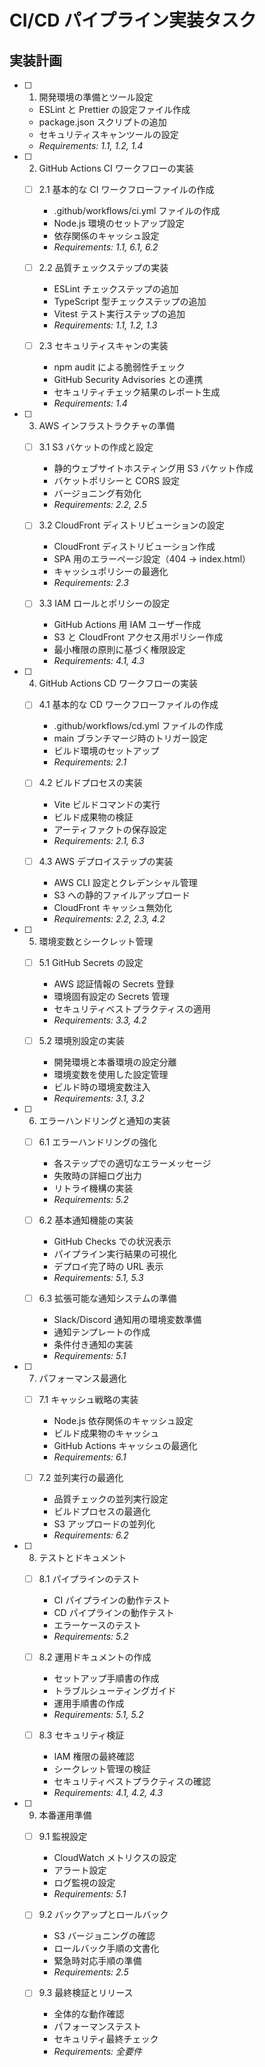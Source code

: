 # CI/CD パイプライン実装タスク

## 実装計画

- [ ] 1. 開発環境の準備とツール設定

  - ESLint と Prettier の設定ファイル作成
  - package.json スクリプトの追加
  - セキュリティスキャンツールの設定
  - _Requirements: 1.1, 1.2, 1.4_

- [ ] 2. GitHub Actions CI ワークフローの実装

  - [ ] 2.1 基本的な CI ワークフローファイルの作成

    - .github/workflows/ci.yml ファイルの作成
    - Node.js 環境のセットアップ設定
    - 依存関係のキャッシュ設定
    - _Requirements: 1.1, 6.1, 6.2_

  - [ ] 2.2 品質チェックステップの実装

    - ESLint チェックステップの追加
    - TypeScript 型チェックステップの追加
    - Vitest テスト実行ステップの追加
    - _Requirements: 1.1, 1.2, 1.3_

  - [ ] 2.3 セキュリティスキャンの実装
    - npm audit による脆弱性チェック
    - GitHub Security Advisories との連携
    - セキュリティチェック結果のレポート生成
    - _Requirements: 1.4_

- [ ] 3. AWS インフラストラクチャの準備

  - [ ] 3.1 S3 バケットの作成と設定

    - 静的ウェブサイトホスティング用 S3 バケット作成
    - バケットポリシーと CORS 設定
    - バージョニング有効化
    - _Requirements: 2.2, 2.5_

  - [ ] 3.2 CloudFront ディストリビューションの設定

    - CloudFront ディストリビューション作成
    - SPA 用のエラーページ設定（404 → index.html）
    - キャッシュポリシーの最適化
    - _Requirements: 2.3_

  - [ ] 3.3 IAM ロールとポリシーの設定
    - GitHub Actions 用 IAM ユーザー作成
    - S3 と CloudFront アクセス用ポリシー作成
    - 最小権限の原則に基づく権限設定
    - _Requirements: 4.1, 4.3_

- [ ] 4. GitHub Actions CD ワークフローの実装

  - [ ] 4.1 基本的な CD ワークフローファイルの作成

    - .github/workflows/cd.yml ファイルの作成
    - main ブランチマージ時のトリガー設定
    - ビルド環境のセットアップ
    - _Requirements: 2.1_

  - [ ] 4.2 ビルドプロセスの実装

    - Vite ビルドコマンドの実行
    - ビルド成果物の検証
    - アーティファクトの保存設定
    - _Requirements: 2.1, 6.3_

  - [ ] 4.3 AWS デプロイステップの実装
    - AWS CLI 設定とクレデンシャル管理
    - S3 への静的ファイルアップロード
    - CloudFront キャッシュ無効化
    - _Requirements: 2.2, 2.3, 4.2_

- [ ] 5. 環境変数とシークレット管理

  - [ ] 5.1 GitHub Secrets の設定

    - AWS 認証情報の Secrets 登録
    - 環境固有設定の Secrets 管理
    - セキュリティベストプラクティスの適用
    - _Requirements: 3.3, 4.2_

  - [ ] 5.2 環境別設定の実装
    - 開発環境と本番環境の設定分離
    - 環境変数を使用した設定管理
    - ビルド時の環境変数注入
    - _Requirements: 3.1, 3.2_

- [ ] 6. エラーハンドリングと通知の実装

  - [ ] 6.1 エラーハンドリングの強化

    - 各ステップでの適切なエラーメッセージ
    - 失敗時の詳細ログ出力
    - リトライ機構の実装
    - _Requirements: 5.2_

  - [ ] 6.2 基本通知機能の実装

    - GitHub Checks での状況表示
    - パイプライン実行結果の可視化
    - デプロイ完了時の URL 表示
    - _Requirements: 5.1, 5.3_

  - [ ] 6.3 拡張可能な通知システムの準備
    - Slack/Discord 通知用の環境変数準備
    - 通知テンプレートの作成
    - 条件付き通知の実装
    - _Requirements: 5.1_

- [ ] 7. パフォーマンス最適化

  - [ ] 7.1 キャッシュ戦略の実装

    - Node.js 依存関係のキャッシュ設定
    - ビルド成果物のキャッシュ
    - GitHub Actions キャッシュの最適化
    - _Requirements: 6.1_

  - [ ] 7.2 並列実行の最適化
    - 品質チェックの並列実行設定
    - ビルドプロセスの最適化
    - S3 アップロードの並列化
    - _Requirements: 6.2_

- [ ] 8. テストとドキュメント

  - [ ] 8.1 パイプラインのテスト

    - CI パイプラインの動作テスト
    - CD パイプラインの動作テスト
    - エラーケースのテスト
    - _Requirements: 5.2_

  - [ ] 8.2 運用ドキュメントの作成

    - セットアップ手順書の作成
    - トラブルシューティングガイド
    - 運用手順書の作成
    - _Requirements: 5.1, 5.2_

  - [ ] 8.3 セキュリティ検証
    - IAM 権限の最終確認
    - シークレット管理の検証
    - セキュリティベストプラクティスの確認
    - _Requirements: 4.1, 4.2, 4.3_

- [ ] 9. 本番運用準備

  - [ ] 9.1 監視設定

    - CloudWatch メトリクスの設定
    - アラート設定
    - ログ監視の設定
    - _Requirements: 5.1_

  - [ ] 9.2 バックアップとロールバック

    - S3 バージョニングの確認
    - ロールバック手順の文書化
    - 緊急時対応手順の準備
    - _Requirements: 2.5_

  - [ ] 9.3 最終検証とリリース
    - 全体的な動作確認
    - パフォーマンステスト
    - セキュリティ最終チェック
    - _Requirements: 全要件_
